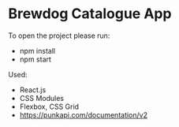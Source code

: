 # Brewdog Catalogue App

To open the project please run:

* npm install
* npm start


Used:

* React.js
* CSS Modules
* Flexbox, CSS Grid
* https://punkapi.com/documentation/v2
